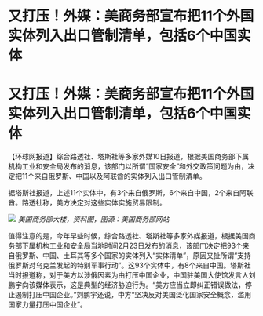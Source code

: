 # 又打压！外媒：美商务部宣布把11个外国实体列入出口管制清单，包括6个中国实体

# 又打压！外媒：美商务部宣布把11个外国实体列入出口管制清单，包括6个中国实体

【环球网报道】综合路透社、塔斯社等多家外媒10日报道，根据美国商务部下属机构工业和安全局发布的消息，该部门以所谓“国家安全”和外交政策问题为由，决定把11个来自俄罗斯、中国以及阿联酋的实体列入出口管制清单。

据塔斯社报道，上述11个实体中，有3个来自俄罗斯，6个来自中国，2个来自阿联酋。路透社称，美方决定对这些实体实施贸易限制。

![](https://inews.gtimg.com/om_bt/O16cfCpHDqoQ02qyIDnMX6mBNCltVBqmvMjnl3lZOl1ZYAA/1000)
_美国商务部大楼，资料图，图源：美国商务部网站_

值得注意的是，今年早些时候，综合路透社、塔斯社等多家外媒报道，根据美国商务部下属机构工业和安全局当地时间2月23日发布的消息，该部门决定把93个来自俄罗斯、中国、土耳其等多个国家的实体列入“实体清单”，原因又扯所谓“支持俄罗斯对乌克兰发起的特别军事行动”。这93个实体中，有8个来自中国。塔斯社当时报道称，对于美方以涉俄因素为由打压中国企业，中国驻美国大使馆发言人刘鹏宇向该媒体表示，这是典型的经济胁迫行为。“美方应当立即纠正错误做法，停止遏制打压中国企业。”刘鹏宇还说，中方“坚决反对美国泛化国家安全概念，滥用国家力量打压中国企业”。

